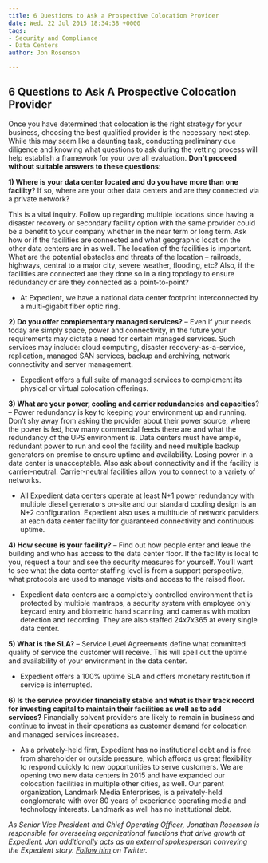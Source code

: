 ```yaml
---
title: 6 Questions to Ask a Prospective Colocation Provider
date: Wed, 22 Jul 2015 18:34:38 +0000
tags:
- Security and Compliance
- Data Centers
author: Jon Rosenson

---
```

## 6 Questions to Ask A Prospective Colocation Provider

Once you have determined that colocation is the right strategy for your business, choosing the best qualified provider is the necessary next step. While this may seem like a daunting task, conducting preliminary due diligence and knowing what questions to ask during the vetting process will help establish a framework for your overall evaluation. **Don’t proceed without suitable answers to these questions:**

**1) Where is your data center located and do you have more than one facility**? If so, where are your other data centers and are they connected via a private network?

This is a vital inquiry. Follow up regarding multiple locations since having a disaster recovery or secondary facility option with the same provider could be a benefit to your company whether in the near term or long term. Ask how or if the facilities are connected and what geographic location the other data centers are in as well. The location of the facilities is important. What are the potential obstacles and threats of the location – railroads, highways, central to a major city, severe weather, flooding, etc? Also, if the facilities are connected are they done so in a ring topology to ensure redundancy or are they connected as a point-to-point?

* At Expedient, we have a national data center footprint interconnected by a multi-gigabit fiber optic ring.

**2) Do you offer complementary managed services?** – Even if your needs today are simply space, power and connectivity, in the future your requirements may dictate a need for certain managed services. Such services may include: cloud computing, disaster recovery-as-a-service, replication, managed SAN services, backup and archiving, network connectivity and server management.

* Expedient offers a full suite of managed services to complement its physical or virtual colocation offerings.

**3) What are your power, cooling and carrier redundancies and capacities**? – Power redundancy is key to keeping your environment up and running. Don’t shy away from asking the provider about their power source, where the power is fed, how many commercial feeds there are and what the redundancy of the UPS environment is. Data centers must have ample, redundant power to run and cool the facility and need multiple backup generators on premise to ensure uptime and availability. Losing power in a data center is unacceptable. Also ask about connectivity and if the facility is carrier-neutral. Carrier-neutral facilities allow you to connect to a variety of networks.

* All Expedient data centers operate at least N+1 power redundancy with multiple diesel generators on-site and our standard cooling design is an N+2 configuration. Expedient also uses a multitude of network providers at each data center facility for guaranteed connectivity and continuous uptime.

**4) How secure is your facility?** – Find out how people enter and leave the building and who has access to the data center floor. If the facility is local to you, request a tour and see the security measures for yourself. You’ll want to see what the data center staffing level is from a support perspective, what protocols are used to manage visits and access to the raised floor.

* Expedient data centers are a completely controlled environment that is protected by multiple mantraps, a security system with employee only keycard entry and biometric hand scanning, and cameras with motion detection and recording. They are also staffed 24x7x365 at every single data center.

**5) What is the SLA?** – Service Level Agreements define what committed quality of service the customer will receive. This will spell out the uptime and availability of your environment in the data center.

* Expedient offers a 100% uptime SLA and offers monetary restitution if service is interrupted.

**6) Is the service provider financially stable and what is their track record for investing capital to maintain their facilities as well as to add services?** Financially solvent providers are likely to remain in business and continue to invest in their operations as customer demand for colocation and managed services increases.

* As a privately-held firm, Expedient has no institutional debt and is free from shareholder or outside pressure, which affords us great flexibility to respond quickly to new opportunities to serve customers. We are opening two new data centers in 2015 and have expanded our colocation facilities in multiple other cities, as well. Our parent organization, Landmark Media Enterprises, is a privately-held conglomerate with over 80 years of experience operating media and technology interests. Landmark as well has no institutional debt.

_As Senior Vice President and Chief Operating Officer, Jonathan Rosenson is responsible for overseeing organizational functions that drive growth at Expedient. Jon additionally acts as an external spokesperson conveying the Expedient story._ [_Follow him_](https://twitter.com/rosenson) _on Twitter._